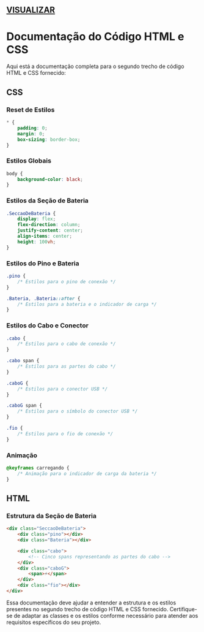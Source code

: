 ## [VISUALIZAR](#)

# Documentação do Código HTML e CSS

Aqui está a documentação completa para o segundo trecho de código HTML e CSS fornecido:

## CSS

### Reset de Estilos
```css
* {
    padding: 0;
    margin: 0;
    box-sizing: border-box;
}
```

### Estilos Globais
```css
body {
    background-color: black;
}
```

### Estilos da Seção de Bateria
```css
.SeccaoDeBateria {
    display: flex;
    flex-direction: column;
    justify-content: center;
    align-items: center;
    height: 100vh;
}
```

### Estilos do Pino e Bateria
```css
.pino {
    /* Estilos para o pino de conexão */
}

.Bateria, .Bateria::after {
    /* Estilos para a bateria e o indicador de carga */
}
```

### Estilos do Cabo e Conector
```css
.cabo {
    /* Estilos para o cabo de conexão */
}

.cabo span {
    /* Estilos para as partes do cabo */
}

.caboG {
    /* Estilos para o conector USB */
}

.caboG span {
    /* Estilos para o símbolo do conector USB */
}

.fio {
    /* Estilos para o fio de conexão */
}
```

### Animação
```css
@keyframes carregando {
    /* Animação para o indicador de carga da bateria */
}
```

## HTML

### Estrutura da Seção de Bateria
```html
<div class="SeccaoDeBateria">
    <div class="pino"></div>
    <div class="Bateria"></div>

    <div class="cabo">
        <!-- Cinco spans representando as partes do cabo -->
    </div>
    <div class="caboG">
        <span>⚡</span>
    </div>
    <div class="fio"></div>
</div>
```

Essa documentação deve ajudar a entender a estrutura e os estilos presentes no segundo trecho de código HTML e CSS fornecido. Certifique-se de adaptar as classes e os estilos conforme necessário para atender aos requisitos específicos do seu projeto.
